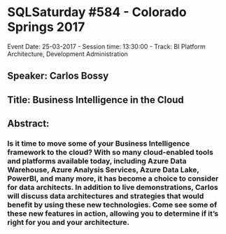# SQLSaturday #584 - Colorado Springs 2017
Event Date: 25-03-2017 - Session time: 13:30:00 - Track: BI Platform Architecture, Development  Administration
## Speaker: Carlos Bossy
## Title: Business Intelligence in the Cloud
## Abstract:
### Is it time to move some of your Business Intelligence framework to the cloud?  With so many cloud-enabled tools and platforms available today, including Azure Data Warehouse, Azure Analysis Services, Azure Data Lake, PowerBI, and many more, it has become a choice to consider for data architects.  In addition to live demonstrations, Carlos will discuss data architectures and strategies that would benefit by using these new technologies.  Come see some of these new features in action, allowing you to determine if it’s right for you and your architecture.
